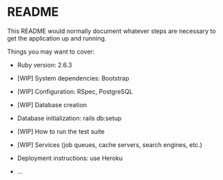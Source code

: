 # README

This README would normally document whatever steps are necessary to get the
application up and running.

Things you may want to cover:

* Ruby version: 2.6.3

* [WIP] System dependencies: Bootstrap

* [WIP] Configuration: RSpec, PostgreSQL

* [WIP] Database creation

* Database initialization: rails db:setup

* [WIP] How to run the test suite

* [WIP] Services (job queues, cache servers, search engines, etc.)

* Deployment instructions: use Heroku

* ...
